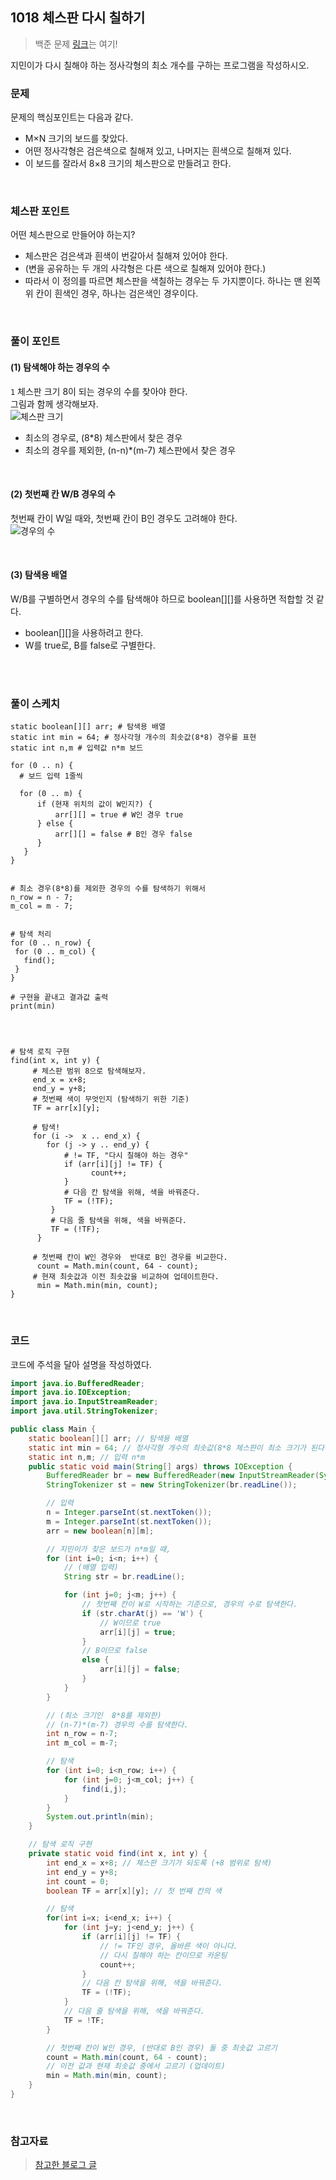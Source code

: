 ## 1018 체스판 다시 칠하기
> 백준 문제 [링크](https://www.acmicpc.net/problem/1018)는 여기!

지민이가 다시 칠해야 하는 정사각형의 최소 개수를 구하는 프로그램을 작성하시오.
### 문제
문제의 핵심포인트는 다음과 같다.
+ M×N 크기의 보드를 찾았다.
+ 어떤 정사각형은 검은색으로 칠해져 있고, 나머지는 흰색으로 칠해져 있다.
+ 이 보드를 잘라서 8×8 크기의 체스판으로 만들려고 한다.

<br>

### 체스판 포인트  
어떤 체스판으로 만들어야 하는지?
+ 체스판은 검은색과 흰색이 번갈아서 칠해져 있어야 한다.
+ (변을 공유하는 두 개의 사각형은 다른 색으로 칠해져 있어야 한다.)
+  따라서 이 정의를 따르면 체스판을 색칠하는 경우는 두 가지뿐이다. 하나는 맨 왼쪽 위 칸이 흰색인 경우, 하나는 검은색인 경우이다.

<br>

### 풀이 포인트
#### (1) 탐색해야 하는 경우의 수
`1` 체스판 크기 8이 되는 경우의 수를 찾아야 한다.  <br>
그림과 함께 생각해보자. <br>
![체스판 크기](https://github.com/Kim-Gyuri/studying_programming_archive/assets/57389368/a5697e00-d87b-4a50-8753-1c6bdddb30e6) <br>

+ 최소의 경우로, (8*8) 체스판에서 찾은 경우
+ 최소의 경우를 제외한, (n-n)*(m-7) 체스판에서 찾은 경우

<br>

#### (2) 첫번째 칸 W/B 경우의 수
첫번째 칸이 W일 때와, 첫번째 칸이 B인 경우도 고려해야 한다. <br>
![경우의 수](https://github.com/Kim-Gyuri/studying_programming_archive/assets/57389368/9a7b6c32-59a1-46a8-ad44-8e4de66b2b77)

<br>

#### (3) 탐색용 배열
W/B를 구별하면서 경우의 수를 탐색해야 하므로 boolean[][]를 사용하면 적합할 것 같다.
+ boolean[][]을 사용하려고 한다. 
+ W를 true로, B를 false로 구별한다.

<br><br>

### 풀이 스케치
```
static boolean[][] arr; # 탐색용 배열
static int min = 64; # 정사각형 개수의 최솟값(8*8) 경우를 표현
static int n,m # 입력값 n*m 보드

for (0 .. n) {
  # 보드 입력 1줄씩
   
  for (0 .. m) {
      if (현재 위치의 값이 W인지?) {
          arr[][] = true # W인 경우 true
      } else {
          arr[][] = false # B인 경우 false
      }
   }
}


# 최소 경우(8*8)를 제외한 경우의 수를 탐색하기 위해서
n_row = n - 7;  
m_col = m - 7;  


# 탐색 처리
for (0 .. n_row) {
 for (0 .. m_col) {
   find();
 }
}

# 구현을 끝내고 결과값 출력
print(min) 




# 탐색 로직 구현
find(int x, int y) {
     # 체스판 범위 8으로 탐색해보자.
     end_x = x+8;
     end_y = y+8;
     # 첫번째 색이 무엇인지 (탐색하기 위한 기준)
     TF = arr[x][y];

     # 탐색!
     for (i ->  x .. end_x) {
        for (j -> y .. end_y) {
            # != TF, "다시 칠해야 하는 경우"  
            if (arr[i][j] != TF) {
                  count++;
            }
            # 다음 칸 탐색을 위해, 색을 바꿔준다. 
            TF = (!TF);
         }
         # 다음 줄 탐색을 위해, 색을 바꿔준다.
         TF = (!TF);
      }
     
     # 첫번째 칸이 W인 경우와  반대로 B인 경우를 비교한다. 
      count = Math.min(count, 64 - count);
     # 현재 최솟값과 이전 최솟값을 비교하여 업데이트한다.
      min = Math.min(min, count);
}
```

<br>     

### 코드
코드에 주석을 달아 설명을 작성하였다.
```java
import java.io.BufferedReader;
import java.io.IOException;
import java.io.InputStreamReader;
import java.util.StringTokenizer;

public class Main {
    static boolean[][] arr; // 탐색용 배열
    static int min = 64; // 정사각형 개수의 최솟값(8*8 체스판이 최소 크기가 된다.)
    static int n,m; // 입력 n*m
    public static void main(String[] args) throws IOException {
        BufferedReader br = new BufferedReader(new InputStreamReader(System.in));
        StringTokenizer st = new StringTokenizer(br.readLine());

        // 입력
        n = Integer.parseInt(st.nextToken());
        m = Integer.parseInt(st.nextToken());
        arr = new boolean[n][m];

        // 지민이가 찾은 보드가 n*m일 때,
        for (int i=0; i<n; i++) {
            // (배열 입력)
            String str = br.readLine();

            for (int j=0; j<m; j++) {
                // 첫번째 칸이 W로 시작하는 기준으로, 경우의 수로 탐색한다.
                if (str.charAt(j) == 'W') {
                    // W이므로 true
                    arr[i][j] = true;
                }
                // B이므로 false
                else {
                    arr[i][j] = false;
                }
            }
        }

        // (최소 크기인  8*8를 제외한)
        // (n-7)*(m-7) 경우의 수를 탐색한다.
        int n_row = n-7;
        int m_col = m-7;

        // 탐색
        for (int i=0; i<n_row; i++) {
            for (int j=0; j<m_col; j++) {
                find(i,j);
            }
        }
        System.out.println(min);
    }

    // 탐색 로직 구현
    private static void find(int x, int y) {
        int end_x = x+8; // 체스판 크기가 되도록 (+8 범위로 탐색)
        int end_y = y+8;
        int count = 0;
        boolean TF = arr[x][y]; // 첫 번째 칸의 색

        // 탐색
        for(int i=x; i<end_x; i++) {
            for (int j=y; j<end_y; j++) {
                if (arr[i][j] != TF) {
                    // != TF인 경우, 올바른 색이 아니다.
                    // 다시 칠해야 하는 칸이므로 카운팅
                    count++;
                }
                // 다음 칸 탐색을 위해, 색을 바꿔준다.
                TF = (!TF);
            }
            // 다음 줄 탐색을 위해, 색을 바꿔준다.
            TF = !TF;
        }

        // 첫번째 칸이 W인 경우, (반대로 B인 경우) 둘 중 최솟값 고르기
        count = Math.min(count, 64 - count);
        // 이전 값과 현재 최솟값 중에서 고르기 (업데이트)
        min = Math.min(min, count);
    }
}
```

<br>

### 참고자료
> [참고한 블로그 글](https://st-lab.tistory.com/101)

